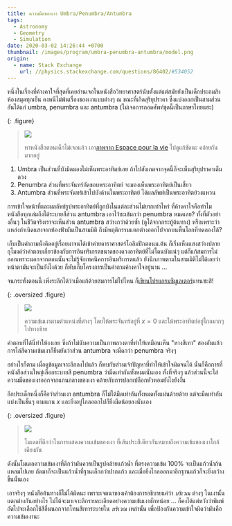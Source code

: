 ```yaml
---
title: ความมืดของเงา Umbra/Penumbra/Antumbra
tags:
  - Astronomy
  - Geometry
  - Simulation
date: 2020-03-02 14:26:44 +0700
thumbnail: /images/program/umbra-penumbra-antumbra/model.png
origin:
  - name: Stack Exchange
    url: //physics.stackexchange.com/questions/86402/#534052
---
```


หนึ่งในเรื่องที่ค้างคาใจที่สุดที่เคยอ่านเจอในหนังสือวิทยาศาสตร์นับตั้งแต่แต่สมัยยังเป็นเด็กประถมสิงห้องสมุดทุกเย็น คงหนีไม่พ้นเรื่องของเงาแบบต่างๆ ณ ขณะที่เกิดสุริยุปราคา ซึ่งแบ่งออกเป็นสามส่วน อันได้แก่ umbra, penumbra และ antumbra (ไม่เจอการถอดศัพท์ชุดนี้เป็นภาษาไทยแฮะ)

{: .figure}
> ![](/images/random/umbra-penumbra-antumbra.jpg)
>
> หาหนังสือตอนเด็กไม่เจอแล้ว เอา[ภาพจาก Espace pour la vie][pic espace] ไปดูแก้ขัดนะ คล้ายกันมากอยู่

1. Umbra เป็นส่วนที่บังมิดมองไม่เห็นพระอาทิตย์เลย ถ้าไปสังเกตจากจุดนี้ก็จะเห็นสุริยุปราคาเต็มดวง
2. Penumbra ส่วนที่พระจันทร์กัดขอบพระอาทิตย์ จะมองเห็นพระอาทิตย์เป็นเสี้ยว
3. Antumbra ส่วนที่พระจันทร์เข้าไปบังด้านในพระอาทิตย์ ได้ผลลัพท์เป็นพระอาทิตย์วงแหวน

การเข้าใจหน้าที่และผลลัพธ์รูปพระอาทิตย์ที่ถูกบังในแต่ละส่วนไม่ยากเท่าไหร่ ที่ค้างคาใจคือทำไมหนังสือทุกเล่มถึงได้ระบายสีส่วน antumbra เอาไว้ซะเข้มกว่า penumbra หมดเลย? ทั้งที่ตัวอย่างอื่นๆ ในชีวิตจริงเราจะเห็นส่วน antumbra สว่างกว่าด้วยซ้ำ (ดูได้จากกระทู้ต้นทาง) หรือเพราะว่าแหล่งกำเนิดแสงจากท้องฟ้ามันเป็นสามมิติ ถึงมีพฤติกรรมแตกต่างออกไปจากบนพื้นโลกที่ทดลองได้?

เก็บเป็นคำถามนั่งคิดอยู่เรื่อยมาจนได้เข้าค่ายดาราศาสตร์โอลิมปิกตอนม.ต้น ก็เริ่มเห็นแสงสว่างปลายอุโมงค์ว่าคำตอบเกี่ยวข้องกับการอินทริเกรตขนาดของดวงอาทิตย์ที่ไม่โดนบังแน่ๆ แต่ก็แก้สมการไม่ออกเพราะนอกจากตอนนั้นจะไม่รู้จักเทคนิคการอินทริเกรตแล้ว ยังนึกภาพตามในสามมิติไม่ได้เลยว่าหน้าตามันจะเป็นยังไงด้วย ก็พับเก็บโครงการเป็นคำถามค้างคาใจอยู่นาน ...

จนกระทั่งตอนนี้ เพิ่งระลึกได้ว่าเมื่อแก้ด้วยสมการไม่ไปไหน ก็[เขียนโปรแกรมซิมูเลเตอร์][gist simulator]แทนซะสิ!

{: .oversized .figure}
> ![](/images/program/umbra-penumbra-antumbra/simulated.png)
>
> ความเข้มเงาตามตำแหน่งที่ต่างๆ โดยให้พระจันทร์อยู่ที่ $x=0$ และให้พระอาทิตย์อยู่ไกลมากๆ ไปทางซ้าย

คำตอบที่ได้นี่ทำให้งงเลย ซึ่งถ้าไม่นับความเป็นภาพลวงตาที่ทำให้เหมือนเห็น "หางสีเทา" สองอันแล้ว การไล่สีความเข้มเงาก็ยืนยันว่าส่วน antumbra จะมืดกว่า penumbra จริงๆ

อย่างไรก็ตาม เมื่อดูข้อมูลเจาะลึกลงไปแล้ว ก็พบกับส่วนเจ้าปัญหาที่ทำให้เข้าใจผิดจนได้ นั่นก็คือการที่หนังสือส่วนใหญ่เลือกระบายสี penumbra ว่ามืดเท่ากันทั้งหมดนั่นเอง ทั้งที่จริงๆ แล้วส่วนนี้จะไล่ความมืดของเงาออกจากแกนกลางของเงา คล้ายกับการปอกเปลือกหัวหอมยังไงยังงั้น

อีกประเด็กหนึ่งก็คือว่าส่วนเงา antumbra ก็ไม่ได้มืดเท่ากันทั้งหมดทั้งแผ่นด้วยด้วย แต่จะมืดเท่ากันแบ่งเป็นชั้นๆ ตามแกน $x$ และยิ่งอยู่ไกลออกไปก็ยิ่งมืดน้อยลงนั่นเอง

{: .oversized .figure}
> ![](/images/program/umbra-penumbra-antumbra/model.png)
>
> โมเดลที่ดีกว่าในการแสดงความเข้มของเงา ที่เส้นประสีเดียวกันหมายถึงความเข้มของเงาใกล้เคียงกัน

ดังนั้นโมเดลความเข้มเงาที่ดีกว่ามันควรเป็นรูปคล้ายแก้วน้ำ ที่ตรงความเข้ม 100% จะเป็นแก้วน้ำก้นแหลมไปเลย ถัดมาก็จะเป็นแก้วน้ำที่ฐานเล็กกว่าปากแก้ว และเมื่อยิ่งไกลออกมาอีกฐานแก้วก็จะยิ่งกว้างขึ้นนั่นเอง

เอาจริงๆ หนังสือต้นทางก็ไม่ได้ผิดนะ เพราะเจตนาของเค้าต้องการอธิบายแค่ว่า *บริเวณ* ต่างๆ ในเงานั้นแตกต่างกันอย่างไร ไม่ได้จะมาเจาะลึกรายละเอียดอย่างความเข้มเงาซักหน่อย ... ก็คงได้แต่หวังว่าพิมพ์ถัดไปจะเลือกใช้สีอื่นนอกจากโทนสีเทาระบายใน *บริเวณ* เหล่านั้น เพื่อป้องกันความเข้าใจผิดว่ามันคือความเข้มเงานะ


[gist simulator]: //gist.github.com/neizod/fa4ecfed4c6bbfb82f148338a649bd21

[pic espace]: //espacepourlavie.ca/en/what-solar-eclipse
